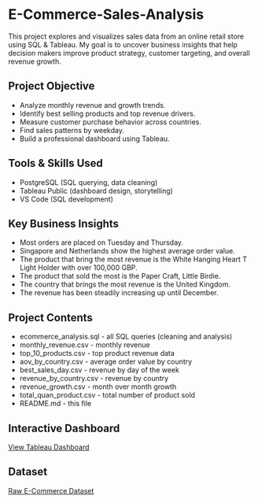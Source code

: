 # E-Commerce-Sales-Analysis

This project explores and visualizes sales data from an online retail store using SQL & Tableau. My goal is to uncover business insights that help decision makers improve product strategy, customer targeting, and overall revenue growth. 

## Project Objective
- Analyze monthly revenue and growth trends.
- Identify best selling products and top revenue drivers.
- Measure customer purchase behavior across countries.
- Find sales patterns by weekday.
- Build a professional dashboard using Tableau.

## Tools & Skills Used
- PostgreSQL (SQL querying, data cleaning)
- Tableau Public (dashboard design, storytelling)
- VS Code (SQL development)

## Key Business Insights
- Most orders are placed on Tuesday and Thursday.
- Singapore and Netherlands show the highest average order value.
- The product that bring the most revenue is the White Hanging Heart T Light Holder with over 100,000 GBP.
- The product that sold the most is the Paper Craft, Little Birdie.
- The country that brings the most revenue is the United Kingdom.
- The revenue has been steadily increasing up until December.

## Project Contents
- ecommerce_analysis.sql - all SQL queries (cleaning and analysis)
- monthly_revenue.csv - monthly revenue
- top_10_products.csv - top product revenue data
- aov_by_country.csv - average order value by country
- best_sales_day.csv - revenue by day of the week
- revenue_by_country.csv - revenue by country
- revenue_growth.csv - month over month growth
- total_quan_product.csv - total number of product sold
- README.md - this file

## Interactive Dashboard
[View Tableau Dashboard](https://public.tableau.com/app/profile/bhakin.phanakesiri/viz/E-CommerceSalesAnalysis_17545607268120/E-CommerceSalesAnalysis?publish=yes)

## Dataset
[Raw E-Commerce Dataset](https://archive.ics.uci.edu/dataset/352/online+retail)
